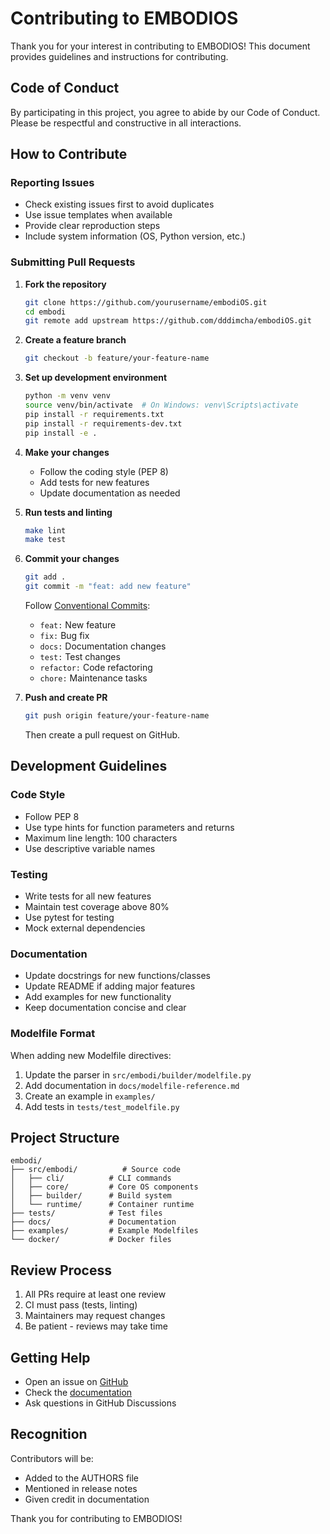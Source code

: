 # Contributing to EMBODIOS

Thank you for your interest in contributing to EMBODIOS! This document provides guidelines and instructions for contributing.

## Code of Conduct

By participating in this project, you agree to abide by our Code of Conduct. Please be respectful and constructive in all interactions.

## How to Contribute

### Reporting Issues

- Check existing issues first to avoid duplicates
- Use issue templates when available
- Provide clear reproduction steps
- Include system information (OS, Python version, etc.)

### Submitting Pull Requests

1. **Fork the repository**
   ```bash
   git clone https://github.com/yourusername/embodiOS.git
   cd embodi
   git remote add upstream https://github.com/dddimcha/embodiOS.git
   ```

2. **Create a feature branch**
   ```bash
   git checkout -b feature/your-feature-name
   ```

3. **Set up development environment**
   ```bash
   python -m venv venv
   source venv/bin/activate  # On Windows: venv\Scripts\activate
   pip install -r requirements.txt
   pip install -r requirements-dev.txt
   pip install -e .
   ```

4. **Make your changes**
   - Follow the coding style (PEP 8)
   - Add tests for new features
   - Update documentation as needed

5. **Run tests and linting**
   ```bash
   make lint
   make test
   ```

6. **Commit your changes**
   ```bash
   git add .
   git commit -m "feat: add new feature"
   ```
   
   Follow [Conventional Commits](https://www.conventionalcommits.org/):
   - `feat:` New feature
   - `fix:` Bug fix
   - `docs:` Documentation changes
   - `test:` Test changes
   - `refactor:` Code refactoring
   - `chore:` Maintenance tasks

7. **Push and create PR**
   ```bash
   git push origin feature/your-feature-name
   ```
   Then create a pull request on GitHub.

## Development Guidelines

### Code Style

- Follow PEP 8
- Use type hints for function parameters and returns
- Maximum line length: 100 characters
- Use descriptive variable names

### Testing

- Write tests for all new features
- Maintain test coverage above 80%
- Use pytest for testing
- Mock external dependencies

### Documentation

- Update docstrings for new functions/classes
- Update README if adding major features
- Add examples for new functionality
- Keep documentation concise and clear

### Modelfile Format

When adding new Modelfile directives:
1. Update the parser in `src/embodi/builder/modelfile.py`
2. Add documentation in `docs/modelfile-reference.md`
3. Create an example in `examples/`
4. Add tests in `tests/test_modelfile.py`

## Project Structure

```
embodi/
├── src/embodi/          # Source code
│   ├── cli/          # CLI commands
│   ├── core/         # Core OS components
│   ├── builder/      # Build system
│   └── runtime/      # Container runtime
├── tests/            # Test files
├── docs/             # Documentation
├── examples/         # Example Modelfiles
└── docker/           # Docker files
```

## Review Process

1. All PRs require at least one review
2. CI must pass (tests, linting)
3. Maintainers may request changes
4. Be patient - reviews may take time

## Getting Help

- Open an issue on [GitHub](https://github.com/dddimcha/embodiOS/issues)
- Check the [documentation](https://github.com/dddimcha/embodiOS/tree/main/docs)
- Ask questions in GitHub Discussions

## Recognition

Contributors will be:
- Added to the AUTHORS file
- Mentioned in release notes
- Given credit in documentation

Thank you for contributing to EMBODIOS!